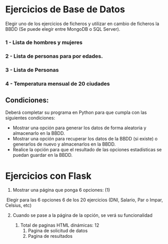 # Ejercicios de Base de Datos

Elegir uno de los ejercicios de ficheros y utilizar en cambio de ficheros la BBDD (Se puede elegir entre MongoDB o SQL Server).

### 1 - Lista de hombres y mujeres

### 2 - Lista de personas para por edades.
### 3 - Lista de Personas
### 4 - Temperatura mensual de 20 ciudades

## Condiciones:

Deberá completar su programa en Python para que cumpla con las siguientes condiciones:

- Mostrar una opción para generar los datos de forma aleatoria y almacenarlo en la BBDD.
- Mostrar una opción para recuperar los datos de la BBDD (si existe) o generarlos de nuevo y almacenarlos en la BBDD.
- Realice la opción para que el resultado de las opciones estadísticas se puedan guardar en la BBDD.

# Ejercicios con Flask

1) Mostrar una página que ponga 6 opciones: (1)

​		Elegir para las 6 opciones 6 de los 20 ejercicios (DNI, Salario, Par o Impar, Celsius, etc)

2) Cuando se pase a la página de la opción, se verá su funcionalidad

   1) Total de paginas HTML dinámicas: 12
      1) Pagina de solicitud de datos
      2) Pagina de resultados



   

   

   